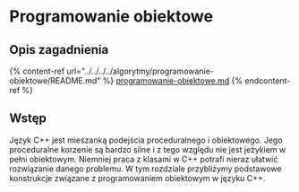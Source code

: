 # Programowanie obiektowe

## Opis zagadnienia

{% content-ref url="../../../../algorytmy/programowanie-obiektowe/README.md" %}
[programowanie-obiektowe.md](../../../../algorytmy/programowanie-obiektowe/README.md)
{% endcontent-ref %}

## Wstęp

Język C++ jest mieszanką podejścia proceduralnego i obiektowego.
Jego proceduralne korzenie są bardzo silne i z tego względu nie jest jeżykiem w pełni obiektowym.
Niemniej praca z klasami w C++ potrafi nieraz ułatwić rozwiązanie danego problemu.
W tym rozdziale przybliżymy podstawowe konstrukcje związane z programowaniem obiektowym w języku C++.